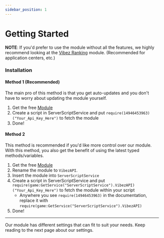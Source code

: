 ```yaml
---
sidebar_position: 1
---
```


# Getting Started

**NOTE**: If you'd prefer to use the module without all the features, we highly recommend looking at the [Vibez Ranking](https://itsrune.github.io/VibezRanking) module. (Recommended for application centers, etc.)

### Installation

#### Method 1 (Recommended)

The main pro of this method is that you get auto-updates and you don't have to worry about updating the module yourself.

1. Get the free [Module](https://www.roblox.com/library/14946453963/VibezAPI)
2. Create a script in ServerScriptService and put `require(14946453963)("Your_Api_Key_Here")` to fetch the module
3. Done!

#### Method 2

<!-- **Due to Roblox taking down our module, this will be the only method while we attempt to get our module back up.** <br /> -->
This method is recommended if you'd like more control over our module. With this method, you also get the benefit of using the latest typed methods/variables.

1. Get the free [Module](https://www.roblox.com/library/14946453963/VibezAPI)
2. Rename the module to `VibezAPI`.
3. Insert the module into `ServerScriptService`
4. Create a script in ServerScriptService and put `require(game:GetService("ServerScriptService").VibezAPI)("Your_Api_Key_Here")` to fetch the module within your script
    - Anywhere you see `require(14946453963)` in the documentation, replace it with `require(game:GetService("ServerScriptService").VibezAPI)`
5. Done!

<!-- TODO: Update the version everytime you update! -->
<!-- 1. Download the [Module](https://github.com/ItsRune/VibezAPI/releases/download/v0.10.7/VibezAPI.rbxm)
2. Insert the module into `ServerScriptService`
3. Use `require(game:GetService("ServerScriptService").VibezAPI)` to fetch the module within your script
    - Anywhere you see `require(game:GetService("ServerScriptService").VibezAPI)` in the documentation, replace it with `require(game:GetService("ServerScriptService").VibezAPI)`
4. Done! -->

---

Our module has different settings that can fit to suit your needs. Keep reading to the next page about our settings.